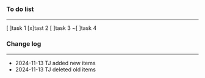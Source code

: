 ### To do list

---

[ ]task 1
[x]tast 2
[ ]task 3
~[ ]task 4

### Change log

---

- 2024-11-13 TJ added new items
- 2024-11-13 TJ deleted old items
